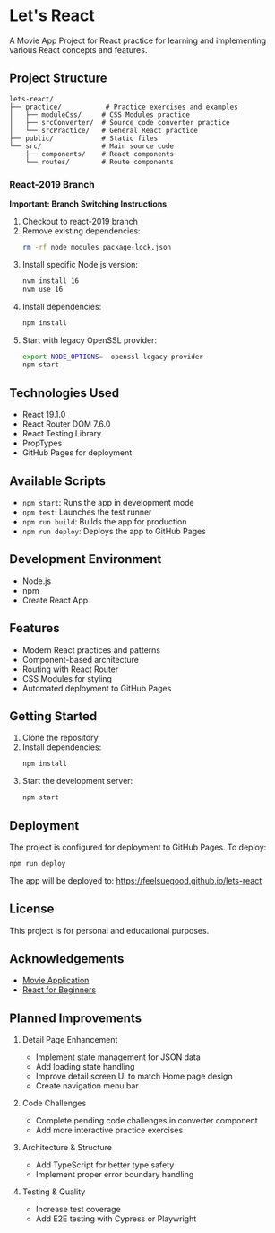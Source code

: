 # Let's React

A Movie App Project for React practice for learning and implementing various React concepts and features.

## Project Structure

```
lets-react/
├── practice/           # Practice exercises and examples
│   ├── moduleCss/     # CSS Modules practice
│   ├── srcConverter/  # Source code converter practice
│   └── srcPractice/   # General React practice
├── public/            # Static files
└── src/               # Main source code
    ├── components/    # React components
    └── routes/        # Route components
```

### React-2019 Branch
**Important: Branch Switching Instructions**
1. Checkout to react-2019 branch
2. Remove existing dependencies:
   ```bash
   rm -rf node_modules package-lock.json
   ```
3. Install specific Node.js version:
   ```bash
   nvm install 16
   nvm use 16
   ```
4. Install dependencies:
   ```bash
   npm install
   ```
5. Start with legacy OpenSSL provider:
   ```bash
   export NODE_OPTIONS=--openssl-legacy-provider
   npm start
   ```

## Technologies Used

- React 19.1.0
- React Router DOM 7.6.0
- React Testing Library
- PropTypes
- GitHub Pages for deployment

## Available Scripts

- `npm start`: Runs the app in development mode
- `npm test`: Launches the test runner
- `npm run build`: Builds the app for production
- `npm run deploy`: Deploys the app to GitHub Pages

## Development Environment

- Node.js
- npm
- Create React App

## Features

- Modern React practices and patterns
- Component-based architecture
- Routing with React Router
- CSS Modules for styling
- Automated deployment to GitHub Pages

## Getting Started

1. Clone the repository
2. Install dependencies:
   ```bash
   npm install
   ```
3. Start the development server:
   ```bash
   npm start
   ```

## Deployment

The project is configured for deployment to GitHub Pages. To deploy:

```bash
npm run deploy
```

The app will be deployed to: https://feelsuegood.github.io/lets-react

## License

This project is for personal and educational purposes.

## Acknowledgements
- [Movie Application](https://dribbble.com/shots/2442798-Movie-Application)
- [React for Beginners](https://nomadcoders.co/react-for-beginners)

## Planned Improvements

1. Detail Page Enhancement
   - Implement state management for JSON data
   - Add loading state handling
   - Improve detail screen UI to match Home page design
   - Create navigation menu bar

2. Code Challenges
   - Complete pending code challenges in converter component
   - Add more interactive practice exercises

3. Architecture & Structure
   - Add TypeScript for better type safety
   - Implement proper error boundary handling

4. Testing & Quality
   - Increase test coverage
   - Add E2E testing with Cypress or Playwright
